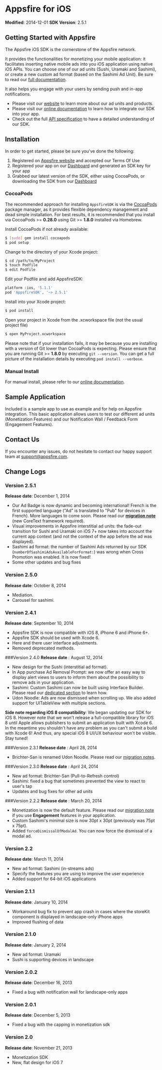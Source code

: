Appsfire for iOS
================

**Modified**: 2014-12-01
**SDK Version**: 2.5.1

## Getting Started with Appsfire
The Appsfire iOS SDK is the cornerstone of the Appsfire network.

It provides the functionalities for monetizing your mobile application: it facilitates inserting native mobile ads into you iOS application using native iOS APIs. You can choose one of our ad units (Sushi, Uramaki and Sashimi), or create a new custom ad format (based on the Sashimi Ad Unit). Be sure to read our [full documentation](http://docs.appsfire.com/sdk/ios/integration-reference/Introduction).

It also helps you engage with your users by sending push and in-app notifications.

- Please visit our [website](http://appsfire.com) to learn more about our ad units and products.
- Please visit our [online documentation](http://docs.appsfire.com/sdk/ios/integration-reference/Introduction) to learn how to integrate our SDK into your app.
- Check out the full [API specification](http://docs.appsfire.com/sdk/ios/api-reference/) to have a detailed understanding of our SDK.

## Installation

In order to get started, please be sure you've done the following:

1. Registered on [Appsfire website](http://www.appsfire.com/) and accepted our Terms Of Use
2. Registered your app on our [Dashboard](http://dashboard.appsfire.com/) and generated an SDK key for your app
3. Grabbed our latest version of the SDK, either using CocoaPods, or downloading the SDK from our [Dashboard](http://dashboard.appsfire.com/app/doc)


### CocoaPods

The recommended approach for installing `AppsfireSDK` is via the [CocoaPods](http://cocoapods.org/) package manager, as it provides flexible dependency management and dead simple installation.
For best results, it is recommended that you install via CocoaPods >= **0.28.0** using Git >= **1.8.0** installed via Homebrew.

Install CocoaPods if not already available:

``` bash
$ [sudo] gem install cocoapods
$ pod setup
```

Change to the directory of your Xcode project:

``` bash
$ cd /path/to/MyProject
$ touch Podfile
$ edit Podfile
```

Edit your Podfile and add AppsfireSDK:

``` bash
platform :ios, '5.1.1'
pod 'AppsfireSDK', '~> 2.5.1'
```

Install into your Xcode project:

``` bash
$ pod install
```

Open your project in Xcode from the .xcworkspace file (not the usual project file)

``` bash
$ open MyProject.xcworkspace
```

Please note that if your installation fails, it may be because you are installing with a version of Git lower than CocoaPods is expecting. Please ensure that you are running Git >= **1.8.0** by executing `git --version`. You can get a full picture of the installation details by executing `pod install --verbose`.

### Manual Install

For manual install, please refer to our [online documentation](http://docs.appsfire.com/sdk/ios/integration-reference/).

## Sample Application
Included is a sample app to use as example and for help on Appsfire integration. This basic application allows users to test our different ad units (Monetization Features) and our Notification Wall / Feedback Form (Engagement Features).

## Contact Us
If you encounter any issues, do not hesitate to contact our happy support team at support@appsfire.com.

## Change Logs

### Version 2.5.1
**Release date**: December 1, 2014
<ul>
	<li>Our Ad Badge is now dynamic and becoming international! French is the first supported language ("Ad" is translated to "Pub" for devices in French). More languages to come soon. Please read our <b><a href="/Upgrading/From_2,5_to_2,5,1">migration note</a></b> (new CoreText framework required).</li>
	<li>Visual improvements in Appsfire interstitial ad units: the fade-out transition for Sushi and Uramaki on iOS 7+ now takes into account the current app context (and not the context of the app before the ad was displayed).</li>
	<li>Sashimi ad format: the number of Sashimi Ads returned by our SDK (<code>numberOfSashimiAdsAvailableForFormat:</code>) was wrong when Cross Promotion was enabled. It is now fixed!</li>
	<li>Some other updates and bug fixes</li>
</ul>

### Version 2.5.0
**Release date**: October 8, 2014
<ul>
	<li>Mediation.</li>
	<li>Carousel for sashimi.</li>
</ul>

### Version 2.4.1
**Release date**: September 10, 2014
<ul>
	<li>Appsfire SDK is now compatible with iOS 8, iPhone 6 and iPhone 6+.</li>
	<li>Appsfire SDK should be used with Xcode 6.</li>
	<li>Here and there user interface adjustments.</li>
	<li>Removed deprecated methods.</li>
</ul>

###Version 2.4.0
**Release date** : August 12, 2014
- New design for the Sushi (interstitial ad format).
- In App purchase Ad Removal Prompt: we now offer an easy way to display alert views to users to inform them about the possibility to remove ads in your application.
- Sashimi: Custom Sashimi can now be built using Interface Builder. Please read our <a href="http://docs.appsfire.com/sdk/ios/integration-reference/Monetization_Features/In-stream_ads_(Sashimi_&_Udon_Noodle)/Custom_mode/Implementation">dedicated section</a> to learn how.
- Udon Noodle: Ads are now dismissed when scrolling up. We also added support for UITableView with multiple sections.

**Side note regarding iOS 8 compatibility**: We began updating our SDK for iOS 8. However note that we won't release a full-compatible library for iOS 8 until Apple allows publishers to submit an application built with Xcode 6. In the meantime you shouldn't have any problem as you can't submit a build with Xcode 6! And thus, any special iOS 8 UI/UX behaviour won't be visible. Stay tuned!

###Version 2.3.1
**Release date** : April 28, 2014
- Brichter-San is renamed Udon Noodle. Please read our [migration notes](http://docs.appsfire.com/sdk/ios/integration-reference/Upgrading/From_2,3_to_2,3,1).

###Version 2.3.0
**Release date** : April 24, 2014

- New ad format: Brichter-San (Pull-to-Refresh control)
- Sashimi: fixed a bug that sometimes prevented the view to react to user's tap
- Updates and bug fixes for other ad units

###Version 2.2.2
**Release date** : March 20, 2014

- Monetization is now the default feature. Please read our [migration note](http://docs.appsfire.com/sdk/ios/integration-reference/Upgrading/From_2,2_to_2,2,2) if you use **Engagement** features in your application.
- Custom Sashimi's minimal size is now 30pt x 30pt (previously was 75pt x 75pt).
- Added `forceDismissalOfModalAd`. You can now force the dismissal of a modal ad.

### Version 2.2
**Release date**: March 11, 2014

- New ad format: Sashimi (in-streams ads)
- Specify the features you are using to improve the user experience
- Added support for 64-bit iOS applications

### Version 2.1.1
**Release date**: January 10, 2014

- Workaround bug fix to prevent app crash in cases where the storeKit component is displayed in landscape-only iPhone apps
- Improved flushing of data

### Version 2.1.0
**Release date**: January 2, 2014

- New ad format: Uramaki
- Sushi is supporting devices in landscape

### Version 2.0.2
**Release date**: December 16, 2013

- Fixed a bug with notification wall for landscape-only apps

### Version 2.0.1
**Release date**: December 5, 2013

- Fixed a bug with the capping in monetization sdk

### Version 2.0
**Release date**: November 21, 2013

- Monetization SDK
- New, flat design for iOS 7
